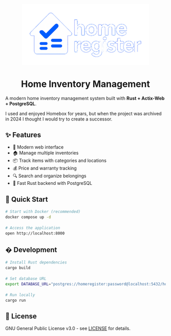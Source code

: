 <div align="center">
  <img src="logo_full.png" alt="Home Register Logo" width="400">
  <h1>Home Inventory Management</h1>
</div>

A modern home inventory management system built with **Rust + Actix-Web + PostgreSQL**.

I used and enjoyed Homebox for years, but when the project was archived in 2024 I thought I would try to create a successor.

## ✨ Features

- 📱 Modern web interface
- 🏠 Manage multiple inventories
- 📦 Track items with categories and locations
- 💰 Price and warranty tracking
- 🔍 Search and organize belongings
- 🚀 Fast Rust backend with PostgreSQL

## 🚀 Quick Start

```bash
# Start with Docker (recommended)
docker compose up -d

# Access the application
open http://localhost:8000
```

## � Development

```bash
# Install Rust dependencies
cargo build

# Set database URL
export DATABASE_URL="postgres://homeregister:password@localhost:5432/homeregister"

# Run locally
cargo run
```

## 📝 License

GNU General Public License v3.0 - see [LICENSE](LICENSE) for details.
